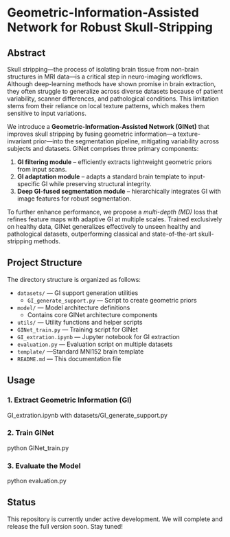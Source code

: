 # Geometric-Information-Assisted Network for Robust Skull-Stripping

## Abstract

Skull stripping—the process of isolating brain tissue from non-brain structures in MRI data—is a critical step in neuro-imaging workflows. Although deep-learning methods have shown promise in brain extraction, they often struggle to generalize across diverse datasets because of patient variability, scanner differences, and pathological conditions. This limitation stems from their reliance on local texture patterns, which makes them sensitive to input variations.

We introduce a **Geometric-Information-Assisted Network (GINet)** that improves skull stripping by fusing geometric information—a texture-invariant prior—into the segmentation pipeline, mitigating variability across subjects and datasets. GINet comprises three primary components:

1. **GI filtering module** – efficiently extracts lightweight geometric priors from input scans.  
2. **GI adaptation module** – adapts a standard brain template to input-specific GI while preserving structural integrity.  
3. **Deep GI-fused segmentation module** – hierarchically integrates GI with image features for robust segmentation.

To further enhance performance, we propose a *multi-depth (MD)* loss that refines feature maps with adaptive GI at multiple scales. Trained exclusively on healthy data, GINet generalizes effectively to unseen healthy and pathological datasets, outperforming classical and state-of-the-art skull-stripping methods.

## Project Structure

The directory structure is organized as follows:

- `datasets/` — GI support generation utilities  
  - `GI_generate_support.py` — Script to create geometric priors
- `model/` — Model architecture definitions  
  - Contains core GINet architecture components
- `utils/` — Utility functions and helper scripts
- `GINet_train.py` — Training script for GINet
- `GI_extration.ipynb` — Jupyter notebook for GI extraction
- `evaluation.py` — Evaluation script on multiple datasets
- `template/` —Standard MNI152 brain template
- `README.md` — This documentation file

## Usage

### 1. Extract Geometric Information (GI)
GI_extration.ipynb
with datasets/GI_generate_support.py

### 2. Train GINet
python GINet_train.py

### 3. Evaluate the Model
python evaluation.py

## Status

This repository is currently under active development. We will complete and release the full version soon. Stay tuned!




